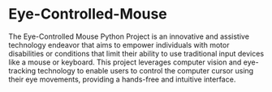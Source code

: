# Eye-Controlled-Mouse
The Eye-Controlled Mouse Python Project is an innovative and assistive technology endeavor that aims to empower individuals with motor disabilities or conditions that limit their ability to use traditional input devices like a mouse or keyboard. This project leverages computer vision and eye-tracking technology to enable users to control the computer cursor using their eye movements, providing a hands-free and intuitive interface.
